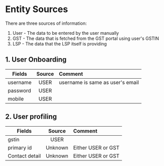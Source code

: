 # Entity Sources

There are three sources of information:
1. User - The data to be entered by the user manually
2. GST - The data that is fetched from the GST portal using user's GSTIN
3. LSP - The data that the LSP itself is providing

## 1. User Onboarding

|Fields   |Source|Comment|
|---------|:----:|:------|
|username |USER  |username is same as user's email|
|password |USER  |
|mobile   |USER  |


## 2. User profiling

|Fields        |Source|Comment|
|--------------|:----:|:------|
|gstin         |USER  ||
|primary id    |Unknown|Either USER or GST|
|Contact detail|Unknown|Either USER or GST|